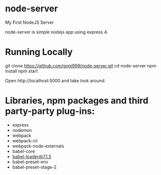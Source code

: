 # node-server
My First NodeJS Server

node-server is simple nodejs app using express 4.

# Running Locally
git clone https://github.com/gogi999/node-server.git
cd node-server
npm install
npm start

Open http://localhost:5000 and take look around.

# Libraries, npm packages and third party-party plug-ins:
- express
- nodemon
- webpack
- webpack-cli
- webpack-node-externals
- babel-core
- babel-loader@7.1.5
- babel-preset-env
- babel-preset-stage-2 
